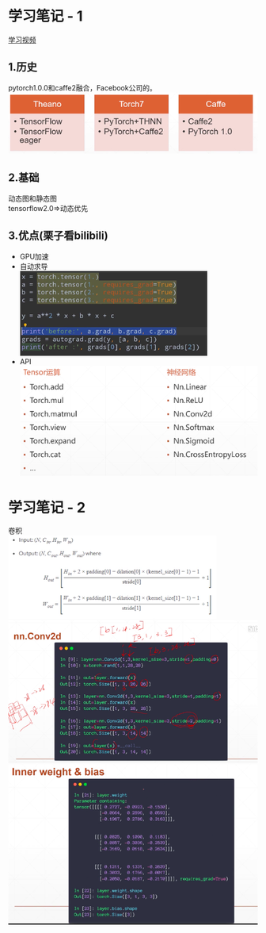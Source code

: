 # 学习笔记 - 1  
[学习视频](https://www.bilibili.com/video/av47285205?from=search&seid=3408363769033952328)  
## 1.历史
pytorch1.0.0和caffe2融合，Facebook公司的。  
![](../imgs/13.png)  
## 2.基础  
动态图和静态图  
tensorflow2.0=>动态优先   
## 3.优点(栗子看bilibili)  
* GPU加速 
* 自动求导  
![](../imgs/14.png)  
* API 
![](../imgs/15.png)  

# 学习笔记 - 2
卷积   
![](../imgs/16.png)  
![](../imgs/17.png)  
![](../imgs/18.png)  
